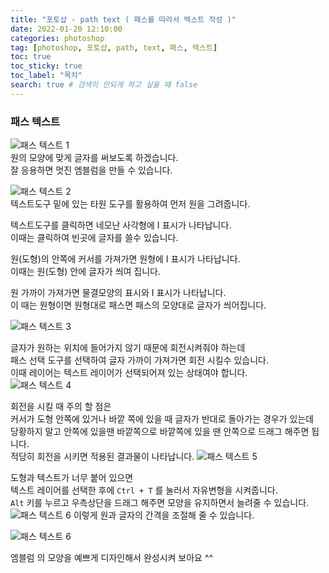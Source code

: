```yaml
---
title: "포토샵 - path text ( 패스를 따라서 텍스트 작성 )"
date: 2022-01-20 12:10:00
categories: photoshop
tag: [photoshop, 포토샵, path, text, 패스, 텍스트]
toc: true
toc_sticky: true
toc_label: "목차"
search: true # 검색이 안되게 하고 싶을 때 false
---
```


### 패스 텍스트

![패스 텍스트 1](https://jxlove2020.github.io/images/2022-01-20-photoshop-path-text-01.png)  
원의 모양에 맞게 글자를 써보도록 하겠습니다.  
잘 응용하면 멋진 엠블럼을 만들 수 있습니다.

![패스 텍스트 2](https://jxlove2020.github.io/images/2022-01-20-photoshop-path-text-02.png)  
텍스트도구 밑에 있는 타원 도구를 활용하여 먼저 원을 그려줍니다.

텍스트도구를 클릭하면 네모난 사각형에 I 표시가 나타납니다.  
이때는 클릭하여 빈곳에 글자를 쓸수 있습니다.

원(도형)의 안쪽에 커서를 가져가면 원형에 I 표시가 나타납니다.  
이때는 원(도형) 안에 글자가 씌여 집니다.

원 가까이 가져가면 물결모양의 표시와 I 표시가 나타납니다.  
이 때는 원형이면 원형대로 패스면 패스의 모양대로 글자가 씌어집니다.

![패스 텍스트 3](https://jxlove2020.github.io/images/2022-01-20-photoshop-path-text-03.png)

글자가 원하는 위치에 들어가지 않기 때문에 회전시켜줘야 하는데  
패스 선택 도구를 선택하여 글자 가까이 가져가면 회전 시킬수 있습니다.  
이때 레이어는 텍스트 레이어가 선택되어져 있는 상태여야 합니다.  
![패스 텍스트 4](https://jxlove2020.github.io/images/2022-01-20-photoshop-path-text-04.png)

회전을 시킬 때 주의 할 점은  
커서가 도형 안쪽에 있거나 바깥 쪽에 있을 때 글자가 반대로 돌아가는 경우가 있는데  
당황하지 말고 안쪽에 있을땐 바깥쪽으로 바깥쪽에 있을 땐 안쪽으로 드래그 해주면 됩니다.  
적당히 회전을 시키면 적용된 결과물이 나타납니다.
![패스 텍스트 5](https://jxlove2020.github.io/images/2022-01-20-photoshop-path-text-05.png)

도형과 텍스트가 너무 붙어 있으면  
텍스트 레이어를 선택한 후에 `Ctrl + T` 를 눌러서 자유변형을 시켜줍니다.  
`Alt` 키를 누르고 우측상단을 드래그 해주면 모양을 유지하면서 늘려줄 수 있습니다.  
![패스 텍스트 6](https://jxlove2020.github.io/images/2022-01-20-photoshop-path-text-06.png)
이렇게 원과 글자의 간격을 조절해 줄 수 있습니다.

![패스 텍스트 6](https://jxlove2020.github.io/images/2022-01-20-photoshop-path-text-01.png)

엠블럼 의 모양을 예쁘게 디자인해서 완성시켜 보아요 ^^

